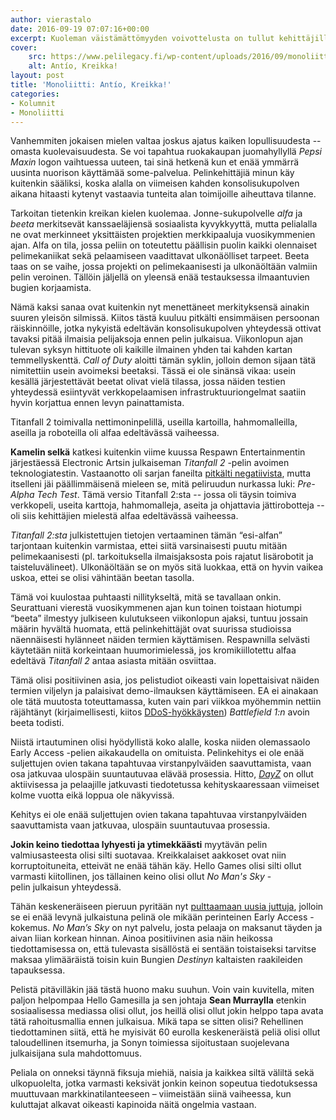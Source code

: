 ```yaml
---
author: vierastalo
date: 2016-09-19 07:07:16+00:00
excerpt: Kuoleman väistämättömyyden voivottelusta on tullut kehittäjille hankalaa alfa- ja beeta-vaiheiden ollessa merkityksettömiä markkinointitermejä.
cover:
    src: https://www.pelilegacy.fi/wp-content/uploads/2016/09/monoliitti5.jpg
    alt: Antío, Kreikka!
layout: post
title: 'Monoliitti: Antío, Kreikka!'
categories:
- Kolumnit
- Monoliitti
---
```


Vanhemmiten jokaisen mielen valtaa joskus ajatus kaiken lopullisuudesta -- omasta kuolevaisuudesta. Se voi tapahtua ruokakaupan juomahyllyllä _Pepsi Maxin_ logon vaihtuessa uuteen, tai sinä hetkenä kun et enää ymmärrä uusinta nuorison käyttämää some-palvelua. Pelinkehittäjiä minun käy kuitenkin sääliksi, koska alalla on viimeisen kahden konsolisukupolven aikana hitaasti kytenyt vastaavia tunteita alan toimijoille aiheuttava tilanne.

Tarkoitan tietenkin kreikan kielen kuolemaa. Jonne-sukupolvelle _alfa_ ja _beeta_ merkitsevät kanssaeläjiensä sosiaalista kyvykkyyttä, mutta pelialalla ne ovat merkinneet yksittäisten projektien merkkipaaluja vuosikymmenien ajan. Alfa on tila, jossa peliin on toteutettu päällisin puolin kaikki olennaiset pelimekaniikat sekä pelaamiseen vaadittavat ulkonäölliset tarpeet. Beeta taas on se vaihe, jossa projekti on pelimekaanisesti ja ulkonäöltään valmiin pelin veroinen. Tällöin jäljellä on yleensä enää testauksessa ilmaantuvien bugien korjaamista.

Nämä kaksi sanaa ovat kuitenkin nyt menettäneet merkityksensä ainakin suuren yleisön silmissä. Kiitos tästä kuuluu pitkälti ensimmäisen persoonan räiskinnöille, jotka nykyistä edeltävän konsolisukupolven yhteydessä ottivat tavaksi pitää ilmaisia pelijaksoja ennen pelin julkaisua. Viikonlopun ajan tulevan syksyn hittituote oli kaikille ilmainen yhden tai kahden kartan temmellyskenttä. _Call of Duty_ aloitti tämän syklin, jolloin demon sijaan tätä nimitettiin usein avoimeksi beetaksi. Tässä ei ole sinänsä vikaa: usein kesällä järjestettävät beetat olivat vielä tilassa, jossa näiden testien yhteydessä esiintyvät verkkopelaamisen infrastruktuuriongelmat saatiin hyvin korjattua ennen levyn painattamista.

<div class="pullquote">Titanfall 2 toimivalla nettimoninpelillä, useilla kartoilla, hahmomalleilla, aseilla ja roboteilla oli alfaa edeltävässä vaiheessa.</div>

**Kamelin selkä** katkesi kuitenkin viime kuussa Respawn Entertainmentin järjestäessä Electronic Artsin julkaiseman _Titanfall 2_ -pelin avoimen teknologiatestin. Vastaanotto oli sarjan faneilta [pitkälti negatiivista](http://www.unilad.co.uk/gaming/titanfall-2-to-receive-big-changes-following-negative-fan-reception/), mutta itselleni jäi päällimmäisenä mieleen se, mitä peliruudun nurkassa luki: _Pre-Alpha Tech Test_. Tämä versio Titanfall 2:sta -- jossa oli täysin toimiva verkkopeli, useita karttoja, hahmomalleja, aseita ja ohjattavia jättirobotteja -- oli siis kehittäjien mielestä alfaa edeltävässä vaiheessa.

_Titanfall 2:sta_ julkistettujen tietojen vertaaminen tämän “esi-alfan” tarjontaan kuitenkin varmistaa, ettei siitä varsinaisesti puutu mitään pelimekaanisesti (pl. tarkoituksella ilmaisjaksosta pois rajatut lisärobotit ja taisteluvälineet). Ulkonäöltään se on myös sitä luokkaa, että on hyvin vaikea uskoa, ettei se olisi vähintään beetan tasolla.

Tämä voi kuulostaa puhtaasti nillitykseltä, mitä se tavallaan onkin. Seurattuani vierestä vuosikymmenen ajan kun toinen toistaan hiotumpi “beeta” ilmestyy julkiseen kulutukseen viikonlopun ajaksi, tuntuu jossain määrin hyvältä huomata, että pelinkehittäjät ovat suurissa studioissa näennäisesti hylänneet näiden termien käyttämisen. Respawnilla selvästi käytetään niitä korkeintaan huumorimielessä, jos kromikiillotettu alfaa edeltävä _Titanfall 2_ antaa asiasta mitään osviittaa.

Tämä olisi positiivinen asia, jos pelistudiot oikeasti vain lopettaisivat näiden termien viljelyn ja palaisivat demo-ilmauksen käyttämiseen. EA ei ainakaan ole tätä muutosta toteuttamassa, kuten vain pari viikkoa myöhemmin nettiin räjähtänyt (kirjaimellisesti, kiitos [DDoS-hyökkäysten](https://www.rockpapershotgun.com/2016/09/01/battlefield-1-beta-brought-down-by-ddos-attack/)) _Battlefield 1:n_ avoin beeta todisti.

Niistä irtautuminen olisi hyödyllistä koko alalle, koska niiden olemassaolo Early Access -pelien aikakaudella on omituista. Pelinkehitys ei ole enää suljettujen ovien takana tapahtuvaa virstanpylväiden saavuttamista, vaan osa jatkuvaa ulospäin suuntautuvaa elävää prosessia. Hitto, _[DayZ](http://store.steampowered.com/app/221100/)_ on ollut aktiivisessa ja pelaajille jatkuvasti tiedotetussa kehityskaaressaan viimeiset kolme vuotta eikä loppua ole näkyvissä.

<div class="pullquote">Kehitys ei ole enää suljettujen ovien takana tapahtuvaa virstanpylväiden saavuttamista vaan jatkuvaa, ulospäin suuntautuvaa prosessia.</div>

**Jokin keino tiedottaa lyhyesti ja ytimekkäästi** myytävän pelin valmiusasteesta olisi silti suotavaa. Kreikkalaiset aakkoset ovat niin korruptoituneita, etteivät ne enää tähän käy. Hello Games olisi silti ollut varmasti kiitollinen, jos tällainen keino olisi ollut _No Man's Sky_ -pelin julkaisun yhteydessä.

Tähän keskeneräiseen pieruun pyritään nyt [pulttaamaan uusia juttuja](http://www.no-mans-sky.com/2016/09/development-update/), jolloin se ei enää levynä julkaistuna pelinä ole mikään perinteinen Early Access -kokemus. _No Man’s Sky_ on nyt palvelu, josta pelaaja on maksanut täyden ja aivan liian korkean hinnan. Ainoa positiivinen asia näin heikossa tiedottamisessa on, että tulevasta sisällöstä ei sentään toistaiseksi tarvitse maksaa ylimääräistä toisin kuin Bungien _Destinyn_ kaltaisten raakileiden tapauksessa.

Pelistä pitävilläkin jää tästä huono maku suuhun. Voin vain kuvitella, miten paljon helpompaa Hello Gamesilla ja sen johtaja **Sean Murraylla** etenkin sosiaalisessa mediassa olisi ollut, jos heillä olisi ollut jokin helppo tapa avata tätä rahoitusmallia ennen julkaisua. Mikä tapa se sitten olisi? Rehellinen tiedottaminen siitä, että he myisivät 60 eurolla keskeneräistä peliä olisi ollut taloudellinen itsemurha, ja Sonyn toimiessa sijoitustaan suojelevana julkaisijana sula mahdottomuus.

Peliala on onneksi täynnä fiksuja miehiä, naisia ja kaikkea siltä väliltä sekä ulkopuolelta, jotka varmasti keksivät jonkin keinon sopeutua tiedotuksessa muuttuvaan markkinatilanteeseen – viimeistään siinä vaiheessa, kun kuluttajat alkavat oikeasti kapinoida näitä ongelmia vastaan.
